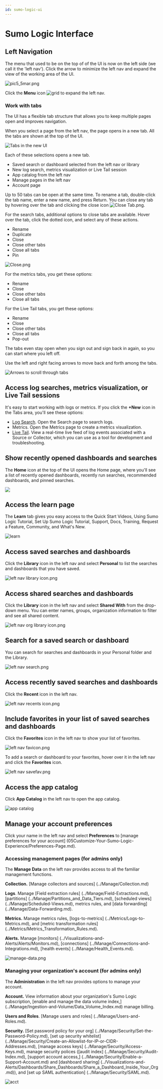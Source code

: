 ```yaml
---
id: sumo-logic-ui
---
```


# Sumo Logic Interface

## Left Navigation

The menu that used to be on the top of of the UI is now on the left side (we call it the 'left nav'). Click the arrow to minimize the left nav and expand the view of the working area of the UI.

![pic5_5mar.png](/img/get-started/ui/left-nav.png)

Click the **Menu** icon ![grid](/img/reuse/grid-menu.png) to expand the left nav.

### Work with tabs

The UI has a flexible tab structure that allows you to keep multiple pages open and improves navigation.

When you select a page from the left nav, the page opens in a new tab. All the tabs are shown at the top of the UI.

![Tabs in the new UI](/img/get-started/ui/NewUItabs.png)

Each of these selections opens a new tab.

* Saved search or dashboard selected from the left nav or library
* New log search, metrics visualization or Live Tail session
* App catalog from the left nav
* Manage pages in the left nav
* Account page 

Up to 50 tabs can be open at the same time. To rename a tab, double-click the tab name, enter a new name, and press Return. You can close any tab by hovering over the tab and clicking the close icon ![Close Tab.png](/img/reuse/icon-close.png).

For the search tabs, additional options to close tabs are available. Hover over the tab, click the dotted icon, and select any of these actions.

* Rename
* Duplicate
* Close
* Close other tabs
* Close all tabs
* Pin

![Close.png](/img/get-started/ui/Close.png)

For the metrics tabs, you get these options:

* Rename
* Close
* Close other tabs
* Close all tabs

For the Live Tail tabs, you get these options:

* Rename
* Close
* Close other tabs
* Close all tabs
* Pop-out

The tabs even stay open when you sign out and sign back in again, so you can start where you left off.

Use the left and right facing arrows to move back and forth among the tabs.

![Arrows to scroll through tabs](/img/get-started/ui/ui-tab-arrows.png)

## Access log searches, metrics visualization, or Live Tail sessions

It's easy to start working with logs or metrics. If you click the **+New** icon in the Tabs area, you'll see these options: 

* [Log Search](/docs/search). Open the Search page to search logs.
* Metrics. Open the Metrics page to create a metrics visualization.
* [Live Tail](../05Search/Live-Tail.md "https://help.sumologic.com/Search/Live_Tail"). View a real-time live feed of log events associated with a Source or Collector, which you can use as a tool for development and troubleshooting.

## Show recently opened dashboards and searches

The **Home** icon at the top of the UI opens the Home page, where you'll see a list of recently opened dashboards, recently run searches, recommended dashboards, and pinned searches.

![](/img/get-started/ui/Home.png)

## Access the learn page

The **Learn** tab gives you easy access to the Quick Start Videos, Using Sumo Logic Tutorial, Set Up Sumo Logic Tutorial, Support, Docs, Training, Request a Feature, Community, and What's New.

![learn](/img/get-started/ui/Learn.png)

## Access saved searches and dashboards 

Click the **Library** icon in the left nav and select **Personal** to list the searches and dashboards that you have saved.

![left nav library icon.png](/img/get-started/ui/icon-left-nav-library.png)

## Access shared searches and dashboards

Click the **Library** icon in the left nav and select **Shared With** from the drop-down menu. You can enter names, groups, organization information to filter and see all shared content. 

![left nav org library icon.png](/img/get-started/ui/icon-left-nav-org.png)

## Search for a saved search or dashboard 

You can search for searches and dashboards in your Personal folder and the Library. 

![left nav search.png](/img/get-started/ui/icon-left-nav-search.png)

## Access recently saved searches and dashboards

Click the **Recent** icon in the left nav.

![left nav recents icon.png](/img/get-started/ui/icon-left-nav-recent.png)

## Include favorites in your list of saved searches and dashboards

Click the **Favorites** icon in the left nav to show your list of favorites.

![left nav favicon.png](/img/get-started/ui/icon-left-nav-favorites.png)

To add a search or dashboard to your favorites, hover over it in the left nav and click the **Favorites** icon.

![left nav savefav.png](/img/get-started/ui/favorite.png)

## Access the app catalog

Click **App Catalog** in the left nav to open the app catalog.

![app catalog](/img/get-started/ui/Appcatalog.png)

## Manage your account preferences

Click your name in the left nav and select **Preferences** to [manage preferences for your account] (05Customize-Your-Sumo-Logic-Experience/Preferences-Page.md). 

### Accessing management pages (for admins only)

The **Manage Data** on the left nav provides access to all the familiar management functions.

**Collection.** [Manage collectors and sources] (../Manage/Collection.md)

**Logs**. Manage [Field extraction rules] (../Manage/Field-Extractions.md),
[partitions] (../Manage/Partitions_and_Data_Tiers.md), [scheduled views] (../Manage/Scheduled-Views.md), metrics rules, and [data forwarding] (../Manage/Data-Forwarding.md).

**Metrics.** Manage metrics rules, [logs-to-metrics] (../Metrics/Logs-to-Metrics.md), and [metric transformation rules] (../Metrics/Metrics_Transformation_Rules.md).

**Alerts.**
Manage [monitors] (../Visualizations-and-Alerts/Alerts/Monitors.md), [connections] (../Manage/Connections-and-Integrations.md), [health events] (../Manage/Health_Events.md).

![manage-data.png](/img/get-started/ui/manage-data.png)

### Managing your organization's account (for admins only)

The **Administration** in the left nav provides options to manage your account.

**Account.** View information about your organization's Sumo Logic subscription, [enable and manage the data volume
index,] (../Manage/Ingestion-and-Volume/Data_Volume_Index.md) manage billing.

**Users and Roles**. [Manage users and roles] (../Manage/Users-and-Roles.md).

**Security.** [Set password policy for your org] (../Manage/Security/Set-the-Password-Policy.md), [set up security whitelist] (../Manage/Security/Create-an-Allowlist-for-IP-or-CIDR-Addresses.md), [manage access keys] (../Manage/Security/Access-Keys.md), manage security polices ([audit index] (../Manage/Security/Audit-Index.md), [support account access,] (../Manage/Security/Enable-a-Support-Account.md) and [dashboard sharing] (../Visualizations-and-Alerts/Dashboards/Share_Dashboards/Share_a_Dashboard_Inside_Your_Org.md)), and [set up SAML authentication] (../Manage/Security/SAML.md).

![acct](/img/get-started/ui/Account.png)
